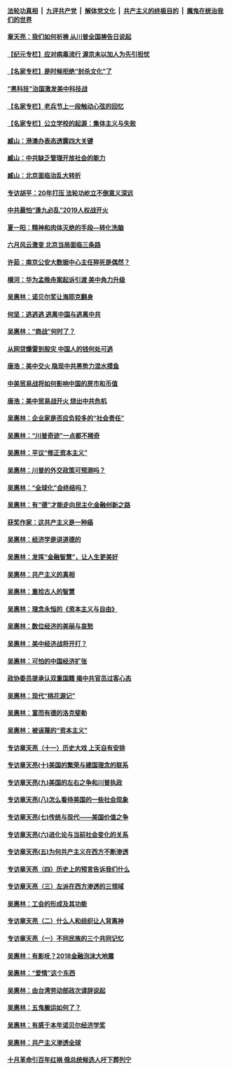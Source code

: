 

####  [法轮功真相](../../../../basic/blob/master/README.md?t=06250631) &nbsp;|&nbsp; [九评共产党](../../../../9ping.md/blob/master/README.md?t=06250631) &nbsp;|&nbsp; [解体党文化](../../../../jtdwh.md/blob/master/README.md?t=06250631)  &nbsp;|&nbsp; [共产主义的终极目的](../../../../gczydzjmd.md/blob/master/README.md?t=06250631) &nbsp;|&nbsp; [魔鬼在统治我们的世界](../../../../mgztzwmdsj.md/blob/master/README.md?t=06250631) 

#### [章天亮：我们如何祈祷 从川普全国祷告日说起](../pages/nsc423/n11944627.md?t=06250631) 

#### [【纪元专栏】应对病毒流行 渥京未以加人为先引担忧](../pages/nsc423/n11875714.md?t=06250631) 

#### [【名家专栏】是时候拒绝“封杀文化”了](../pages/nsc423/n11814093.md?t=06250631) 

#### [“黑科技”治国激发美中科技战](../pages/nsc423/n11638056.md?t=06250631) 

#### [【名家专栏】老兵节上一段触动心弦的回忆](../pages/nsc423/n11646016.md?t=06250631) 

#### [【名家专栏】公立学校的起源：集体主义与失败](../pages/nsc423/n11601833.md?t=06250631) 

#### [臧山：港澳办表态透露四大关键](../pages/nsc423/n11421628.md?t=06250631) 

#### [臧山：中共缺乏管理开放社会的能力](../pages/nsc423/n11407457.md?t=06250631) 

#### [臧山：北京面临治乱大转折](../pages/nsc423/n11406895.md?t=06250631) 

#### [专访胡平：20年打压 法轮功屹立不倒意义深远](../pages/nsc423/n11398800.md?t=06250631) 

#### [中共最怕“逢九必乱”2019人权战开火](../pages/nsc423/n11385248.md?t=06250631) 

#### [夏一阳：精神和肉体灭绝的手段—转化洗脑](../pages/nsc423/n11368250.md?t=06250631) 

#### [六月风云激变 北京当局面临三条路](../pages/nsc423/n11313668.md?t=06250631) 

#### [许茹：南京公安大数据中心主任猝死是偶然？](../pages/nsc423/n11064744.md?t=06250631) 

#### [横河：华为孟晚舟案起诉引渡 美中角力升级](../pages/nsc423/n11027230.md?t=06250631) 

#### [吴惠林：诺贝尔奖让海耶克翻身](../pages/nsc423/n10890049.md?t=06250631) 

#### [何坚：逃逃逃 逃离中国与逃离中共](../pages/nsc423/n10592891.md?t=06250631) 

#### [吴惠林：“商战”何时了？](../pages/nsc423/n10573558.md?t=06250631) 

#### [从网贷爆雷到股灾 中国人的钱何处可逃](../pages/nsc423/n10572800.md?t=06250631) 

#### [唐浩：美中交火 隐现中共黑势力混水摸鱼](../pages/nsc423/n10544040.md?t=06250631) 

#### [中美贸易战将如何影响中国的房市和币值](../pages/nsc423/n10543697.md?t=06250631) 

#### [唐浩：美中贸易战开火 烧出中共危机](../pages/nsc423/n10540126.md?t=06250631) 

#### [吴惠林：企业家是否应负较多的“社会责任”](../pages/nsc423/n10535022.md?t=06250631) 

#### [吴惠林：“川普奇迹”一点都不稀奇](../pages/nsc423/n10512808.md?t=06250631) 

#### [吴惠林：平议“修正资本主义”](../pages/nsc423/n10495724.md?t=06250631) 

#### [吴惠林：川普的外交政策可预测吗？](../pages/nsc423/n10462387.md?t=06250631) 

#### [吴惠林：“全球化”会终结吗？](../pages/nsc423/n10452838.md?t=06250631) 

#### [吴惠林：有“德”才能走向民主化金融创新之路](../pages/nsc423/n10432292.md?t=06250631) 

#### [获奖作家：这共产主义是一种癌](../pages/nsc423/n10431541.md?t=06250631) 

#### [吴惠林：经济学是讲道德的](../pages/nsc423/n10398014.md?t=06250631) 

#### [吴惠林：发挥“金融智慧”，让人生更美好](../pages/nsc423/n10375019.md?t=06250631) 

#### [吴惠林：共产主义的真相](../pages/nsc423/n10351394.md?t=06250631) 

#### [吴惠林：重拾古人的智慧](../pages/nsc423/n10337691.md?t=06250631) 

#### [吴惠林：理念永恒的《资本主义与自由》](../pages/nsc423/n10316274.md?t=06250631) 

#### [吴惠林：数位经济的美丽与哀愁](../pages/nsc423/n10292946.md?t=06250631) 

#### [吴惠林：美中经济战将开打？](../pages/nsc423/n10258825.md?t=06250631) 

#### [吴惠林：可怕的中国经济扩张](../pages/nsc423/n10219147.md?t=06250631) 

#### [政协委员提承认双重国籍 揭中共官员过客心态](../pages/nsc423/n10208809.md?t=06250631) 

#### [吴惠林：现代“桃花源记”](../pages/nsc423/n10185234.md?t=06250631) 

#### [吴惠林：富而有德的洛克斐勒](../pages/nsc423/n10142264.md?t=06250631) 

#### [吴惠林：被诬蔑的“资本主义”](../pages/nsc423/n10124816.md?t=06250631) 

#### [专访章天亮（十一）历史大戏 上天自有安排](../pages/nsc423/n10094905.md?t=06250631) 

#### [专访章天亮(十)美国的繁荣与建国理念的联系](../pages/nsc423/n10094899.md?t=06250631) 

#### [专访章天亮(九)美国的左右之争和川普执政](../pages/nsc423/n10094889.md?t=06250631) 

#### [专访章天亮(八)怎么看待美国的一些社会现象](../pages/nsc423/n10094857.md?t=06250631) 

#### [专访章天亮(七)传统与现代——美国价值之争](../pages/nsc423/n10093140.md?t=06250631) 

#### [专访章天亮(六)进化论与当前社会变化的关系](../pages/nsc423/n10092036.md?t=06250631) 

#### [专访章天亮(五)为何共产主义在西方不断渗透](../pages/nsc423/n10083620.md?t=06250631) 

#### [专访章天亮（四）历史上的预言告诉我们什么](../pages/nsc423/n10083606.md?t=06250631) 

#### [专访章天亮（三）左派在西方渗透的三领域](../pages/nsc423/n10081115.md?t=06250631) 

#### [吴惠林：工会的形成及其功能](../pages/nsc423/n10080633.md?t=06250631) 

#### [专访章天亮（二）什么人和组织让人背离神](../pages/nsc423/n10076637.md?t=06250631) 

#### [专访章天亮（一）不同民族的三个共同记忆](../pages/nsc423/n10074188.md?t=06250631) 

#### [吴惠林：有影呒？2018金融泡沫大地震](../pages/nsc423/n10040534.md?t=06250631) 

#### [吴惠林：“爱情”这个东西](../pages/nsc423/n10019423.md?t=06250631) 

#### [吴惠林：由台湾劳动部政次请辞说起](../pages/nsc423/n9979679.md?t=06250631) 

#### [吴惠林：五鬼搬运如何了？](../pages/nsc423/n9925338.md?t=06250631) 

#### [吴惠林：有感于本年诺贝尔经济学奖](../pages/nsc423/n9871883.md?t=06250631) 

#### [吴惠林：共产主义渗透全球](../pages/nsc423/n9812748.md?t=06250631) 

#### [十月革命引百年红祸 俄总统候选人吁下葬列宁](../pages/nsc423/n9810182.md?t=06250631) 


